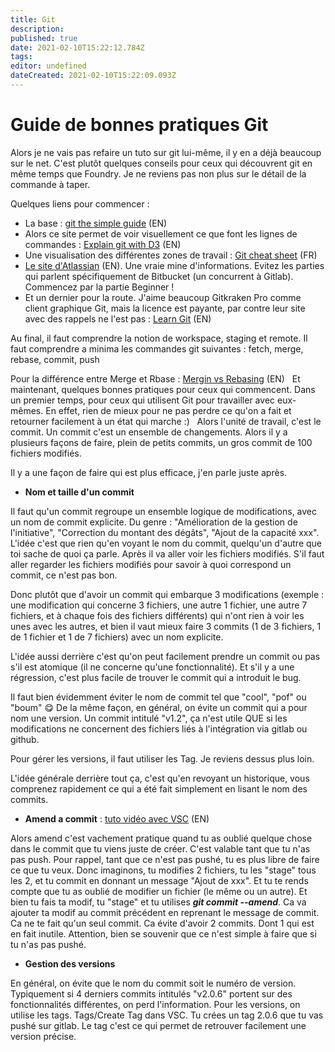 ```yaml
---
title: Git
description: 
published: true
date: 2021-02-10T15:22:12.784Z
tags: 
editor: undefined
dateCreated: 2021-02-10T15:22:09.093Z
---
```


# Guide de bonnes pratiques Git

Alors je ne vais pas refaire un tuto sur git lui-même, il y en a déjà beaucoup sur le net.
C'est plutôt quelques conseils pour ceux qui découvrent git en même temps que Foundry.
Je ne reviens pas non plus sur le détail de la commande à taper.

Quelques liens pour commencer : 
- La base : [git the simple guide](http://rogerdudler.github.io/git-guide/) (EN)
- Alors ce site permet de voir visuellement ce que font les lignes de commandes : [Explain git with D3](http://onlywei.github.io/explain-git-with-d3/) (EN)
- Une visualisation des différentes zones de travail : [Git cheat sheet](http://ndpsoftware.com/git-cheatsheet.html) (FR)
- [Le site d'Atlassian](https://www.atlassian.com/git) (EN). Une vraie mine d'informations. Evitez les parties qui parlent spécifiquement de Bitbucket (un concurrent à Gitlab). Commencez par la partie Beginner !
- Et un dernier pour la route. J'aime beaucoup Gitkraken Pro comme client graphique Git, mais la licence est payante, par contre leur site avec des rappels ne l'est pas : [Learn Git](https://www.gitkraken.com/learn/git) (EN)
 

Au final, il faut comprendre la notion de workspace, staging et remote.
Il faut comprendre a minima les commandes git suivantes : fetch, merge, rebase, commit, push

Pour la différence entre Merge et Rbase : [Mergin vs Rebasing](https://www.atlassian.com/git/tutorials/merging-vs-rebasing) (EN)
 
Et maintenant, quelques bonnes pratiques pour ceux qui commencent. Dans un premier temps, pour ceux qui utilisent Git pour travailler avec eux-mêmes.
En effet, rien de mieux pour ne pas perdre ce qu'on a fait et retourner facilement à un état qui marche :)
 
Alors l'unité de travail, c'est le commit. Un commit c'est un ensemble de changements.
Alors il y a plusieurs façons de faire, plein de petits commits, un gros commit de 100 fichiers modifiés.

Il y a une façon de faire qui est plus efficace, j'en parle juste après.
 
- **Nom et taille d'un commit**

Il faut qu'un commit regroupe un ensemble logique de modifications, avec un nom de commit explicite. 
Du genre : "Amélioration de la gestion de l'initiative", "Correction du montant des dégâts", "Ajout de la capacité xxx". L'idée c'est que rien qu'en voyant le nom du commit, quelqu'un d'autre que toi sache de quoi ça parle. Après il va aller voir les fichiers modifiés. S'il faut aller regarder les fichiers modifiés pour savoir à quoi correspond un commit, ce n'est pas bon.

Donc plutôt que d'avoir un commit qui embarque 3 modifications (exemple : une modification qui concerne 3 fichiers, une autre 1 fichier, une autre 7 fichiers, et à chaque fois des fichiers différents) qui n'ont rien à voir les unes avec les autres, et bien il vaut mieux faire 3 commits (1 de 3 fichiers, 1 de 1 fichier et 1 de 7 fichiers) avec un nom explicite.

L'idée aussi derrière c'est qu'on peut facilement prendre un commit ou pas s'il est atomique (il ne concerne qu'une fonctionnalité). Et s'il y a une régression, c'est plus facile de trouver le commit qui a introduit le bug.

Il faut bien évidemment éviter le nom de commit tel que "cool", "pof" ou "boum" :yum:
De la même façon, en général, on évite un commit qui a pour nom une version. Un commit intitulé "v1.2", ça n'est utile QUE si les modifications ne concernent des fichiers liés à l'intégration via gitlab ou github.

Pour gérer les versions, il faut utiliser les Tag. Je reviens dessus plus loin.

L'idée générale derrière tout ça, c'est qu'en revoyant un historique, vous comprenez rapidement ce qui a été fait simplement en lisant le nom des commits.
 
- **Amend a commit** : [tuto vidéo avec VSC](https://www.youtube.com/watch?v=tXZc6-fH2pg) (EN)

Alors amend c'est vachement pratique quand tu as oublié quelque chose dans le commit que tu viens juste de créer. C'est valable tant que tu n'as pas push. 
Pour rappel, tant que ce n'est pas pushé, tu es plus libre de faire ce que tu veux. Donc imaginons, tu modifies 2 fichiers, tu les "stage" tous les 2, et tu commit en donnant un message "Ajout de xxx". Et tu te rends compte que tu as oublié de modifier un fichier (le même ou un autre). Et bien tu fais ta modif, tu "stage" et tu utilises ***git commit --amend***. Ca va ajouter ta modif au commit précédent en reprenant le message de commit.
Ca ne te fait qu'un seul commit. Ca évite d'avoir 2 commits. Dont 1 qui est en fait inutile.
Attention, bien se souvenir que ce n'est simple à faire que si tu n'as pas pushé.
 
- **Gestion des versions**

En général, on évite que le nom du commit soit le numéro de version. Typiquement si 4 derniers commits intitulés "v2.0.6" portent sur des fonctionnalités différentes, on perd l'information.
Pour les versions, on utilise les tags. Tags/Create Tag dans VSC. Tu crées un tag 2.0.6 que tu vas pushé sur gitlab. Le tag c'est ce qui permet de retrouver facilement une version précise.

